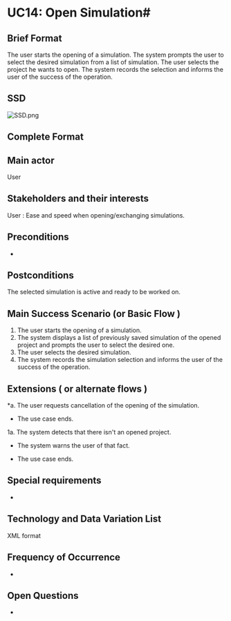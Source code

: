 # UC14: Open Simulation#
## Brief Format ##
The user starts the opening of a simulation. The system prompts the user to select the desired simulation from a list of simulation. The user selects the project he wants to open. The system records the selection and informs the user of the success of the operation.

## SSD ##
![SSD.png](https://bitbucket.org/repo/pqBqye/images/2351319498-SSD.png)
## Complete Format ##
## Main actor ##
User

## Stakeholders and their interests ##
User : Ease and speed when opening/exchanging simulations.

## Preconditions ##
-

## Postconditions ##
The selected simulation is active and ready to be worked on.

## Main Success Scenario (or Basic Flow ) ##
1.	The user starts the opening of a simulation.
2.	The system displays a list of previously saved simulation of the opened project and prompts the user to select the desired one.
3.	The user selects the desired simulation.
4.	The system records the simulation selection and informs the user of the success of the operation.


## Extensions ( or alternate flows ) ##

*a. The user requests cancellation of the opening of the simulation.

* The use case ends.

1a. The system detects that there isn't an opened project. 

* The system warns the user of that fact.

* The use case ends.

## Special requirements ##
-

## Technology and Data Variation List ##
XML format

## Frequency of Occurrence ##
-

## Open Questions ##
-